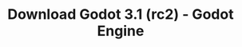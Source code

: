 ---
# Generated by /scripts/js/download_archive_generator !!! do not edit by hand !!!
title: 'Download Godot 3.1 (rc2) - Godot Engine'
type: 'download/archive'
name: '3.1'
flavor: 'rc2'
release_date: '2019-03-11T03:00:00-00:00'
release_notes: '/article/release-candidate-godot-3-1-rc-2/'
links:
  android.apk:
    name: 'android.apk'
    title: 'Android'
    caption: 'Universal APK (ARM64 + ARMv7 + x86_64 + x86)'
    tags:
      - 'APK download'
      - 'ARM64/v7'
      - 'x86 (64 & 32 bit)'
    hosts:
      github_builds:
        regular: 'https://github.com/godotengine/godot-builds/releases/download/3.1-rc2/Godot_v3.1-rc2_android_editor.apk'
        mono: '#'
      github:
        regular: 'https://github.com/godotengine/godot/releases/download/3.1-rc2/Godot_v3.1-rc2_android_editor.apk'
        mono: '#'
  macos.universal:
    name: 'macos.universal'
    title: 'macOS'
    caption: 'Universal (x86_64 + Apple Silicon)'
    tags:
      - 'Intel/Apple Silicon'
      - '64 bit'
    hosts:
      github_builds:
        regular: 'https://github.com/godotengine/godot-builds/releases/download/3.1-rc2/Godot_v3.1-rc2_osx.universal.zip'
        mono: 'https://github.com/godotengine/godot-builds/releases/download/3.1-rc2/Godot_v3.1-rc2_mono_osx.universal.zip'
      github:
        regular: 'https://github.com/godotengine/godot/releases/download/3.1-rc2/Godot_v3.1-rc2_osx.universal.zip'
        mono: 'https://github.com/godotengine/godot/releases/download/3.1-rc2/Godot_v3.1-rc2_mono_osx.universal.zip'
  windows.64:
    name: 'windows.64'
    title: 'Windows'
    caption: 'Standard (x86_64)'
    tags:
      - '64 bit'
    hosts:
      github_builds:
        regular: 'https://github.com/godotengine/godot-builds/releases/download/3.1-rc2/Godot_v3.1-rc2_win64.exe.zip'
        mono: 'https://github.com/godotengine/godot-builds/releases/download/3.1-rc2/Godot_v3.1-rc2_mono_win64.zip'
      github:
        regular: 'https://github.com/godotengine/godot/releases/download/3.1-rc2/Godot_v3.1-rc2_win64.exe.zip'
        mono: 'https://github.com/godotengine/godot/releases/download/3.1-rc2/Godot_v3.1-rc2_mono_win64.zip'
  linux_server.headless.64:
    name: 'linux_server.headless.64'
    title: 'Linux Server'
    caption: 'Headless (x86_64)'
    tags:
      - '64 bit'
      - 'Headless'
    hosts:
      github_builds:
        regular: 'https://github.com/godotengine/godot-builds/releases/download/3.1-rc2/Godot_v3.1-rc2_linux_headless.64.zip'
        mono: 'https://github.com/godotengine/godot-builds/releases/download/3.1-rc2/Godot_v3.1-rc2_mono_linux_headless_64.zip'
      github:
        regular: 'https://github.com/godotengine/godot/releases/download/3.1-rc2/Godot_v3.1-rc2_linux_headless.64.zip'
        mono: 'https://github.com/godotengine/godot/releases/download/3.1-rc2/Godot_v3.1-rc2_mono_linux_headless_64.zip'
  web:
    name: 'web'
    title: 'Web editor'
    caption: ''
    tags:
      - 'Self-hosted'
      - 'Cross-platform'
    hosts:
      github_builds:
        regular: 'https://github.com/godotengine/godot-builds/releases/download/3.1-rc2/Godot_v3.1-rc2_web_editor.zip'
        mono: '#'
      github:
        regular: 'https://github.com/godotengine/godot/releases/download/3.1-rc2/Godot_v3.1-rc2_web_editor.zip'
        mono: '#'
  linux.64:
    name: 'linux.64'
    title: 'Linux'
    caption: 'Standard (x86_64)'
    tags:
      - '64 bit'
    hosts:
      github_builds:
        regular: 'https://github.com/godotengine/godot-builds/releases/download/3.1-rc2/Godot_v3.1-rc2_x11.64.zip'
        mono: 'https://github.com/godotengine/godot-builds/releases/download/3.1-rc2/Godot_v3.1-rc2_mono_x11_64.zip'
      github:
        regular: 'https://github.com/godotengine/godot/releases/download/3.1-rc2/Godot_v3.1-rc2_x11.64.zip'
        mono: 'https://github.com/godotengine/godot/releases/download/3.1-rc2/Godot_v3.1-rc2_mono_x11_64.zip'
  linux.32:
    name: 'linux.32'
    title: 'Linux'
    caption: 'Standard (x86)'
    tags:
      - '32 bit'
    hosts:
      github_builds:
        regular: 'https://github.com/godotengine/godot-builds/releases/download/3.1-rc2/Godot_v3.1-rc2_x11.32.zip'
        mono: 'https://github.com/godotengine/godot-builds/releases/download/3.1-rc2/Godot_v3.1-rc2_mono_x11_32.zip'
      github:
        regular: 'https://github.com/godotengine/godot/releases/download/3.1-rc2/Godot_v3.1-rc2_x11.32.zip'
        mono: 'https://github.com/godotengine/godot/releases/download/3.1-rc2/Godot_v3.1-rc2_mono_x11_32.zip'
  windows.32:
    name: 'windows.32'
    title: 'Windows'
    caption: 'Standard (x86)'
    tags:
      - '32 bit'
    hosts:
      github_builds:
        regular: 'https://github.com/godotengine/godot-builds/releases/download/3.1-rc2/Godot_v3.1-rc2_win32.exe.zip'
        mono: 'https://github.com/godotengine/godot-builds/releases/download/3.1-rc2/Godot_v3.1-rc2_mono_win32.zip'
      github:
        regular: 'https://github.com/godotengine/godot/releases/download/3.1-rc2/Godot_v3.1-rc2_win32.exe.zip'
        mono: 'https://github.com/godotengine/godot/releases/download/3.1-rc2/Godot_v3.1-rc2_mono_win32.zip'
  linux_server.64:
    name: 'linux_server.64'
    title: 'Linux Server'
    caption: 'Standard (x86_64)'
    tags:
      - '64 bit'
    hosts:
      github_builds:
        regular: 'https://github.com/godotengine/godot-builds/releases/download/3.1-rc2/Godot_v3.1-rc2_linux_server.64.zip'
        mono: 'https://github.com/godotengine/godot-builds/releases/download/3.1-rc2/Godot_v3.1-rc2_mono_linux_server_64.zip'
      github:
        regular: 'https://github.com/godotengine/godot/releases/download/3.1-rc2/Godot_v3.1-rc2_linux_server.64.zip'
        mono: 'https://github.com/godotengine/godot/releases/download/3.1-rc2/Godot_v3.1-rc2_mono_linux_server_64.zip'
  aar_library:
    name: 'aar_library'
    title: 'AAR library'
    caption: ''
    tags:
      - 'Android plugins'
      - 'Java'
      - 'Kotlin'
    hosts:
      github_builds:
        regular: 'https://github.com/godotengine/godot-builds/releases/download/3.1-rc2/godot-lib.3.1.rc2.release.aar'
        mono: 'https://github.com/godotengine/godot-builds/releases/download/3.1-rc2/godot-lib.3.1.rc2.mono.release.aar'
      github:
        regular: 'https://github.com/godotengine/godot/releases/download/3.1-rc2/godot-lib.3.1.rc2.release.aar'
        mono: 'https://github.com/godotengine/godot/releases/download/3.1-rc2/godot-lib.3.1.rc2.mono.release.aar'
  templates:
    name: 'templates'
    title: 'Export templates'
    caption: ''
    tags:
      - 'Used to export your games to all supported platforms'
    hosts:
      github_builds:
        regular: 'https://github.com/godotengine/godot-builds/releases/download/3.1-rc2/Godot_v3.1-rc2_export_templates.tpz'
        mono: 'https://github.com/godotengine/godot-builds/releases/download/3.1-rc2/Godot_v3.1-rc2_mono_export_templates.tpz'
      github:
        regular: 'https://github.com/godotengine/godot/releases/download/3.1-rc2/Godot_v3.1-rc2_export_templates.tpz'
        mono: 'https://github.com/godotengine/godot/releases/download/3.1-rc2/Godot_v3.1-rc2_mono_export_templates.tpz'
primaryPlatforms:
  - 'android.apk'
  - 'macos.universal'
  - 'windows.64'
  - 'linux_server.headless.64'
  - 'web'
  - 'templates'
---